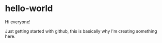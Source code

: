 # hello-world

Hi everyone! 

Just getting started with github, this is basically why I'm creating something here. 
